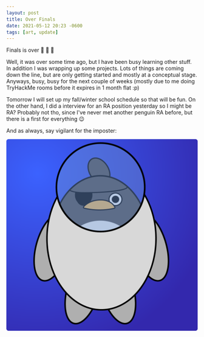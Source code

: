 ```yaml
---
layout: post
title: Over Finals
date: 2021-05-12 20:23 -0600
tags: [art, update]
---
```


Finals is over 🥳 🎊 🎉

Well, it was over some time ago, but I have been busy learning other stuff. In addition I was wrapping up some projects. Lots of things are coming down the line, but are only getting started and mostly at a conceptual stage. Anyways, busy, busy for the next couple of weeks (mostly due to me doing TryHackMe rooms before it expires in 1 month flat :p)

Tomorrow I will set up my fall/winter school schedule so that will be fun. On the other hand, I did a interview for an RA position yesterday so I might be RA? Probably not tho, since I've never met another penguin RA before, but there is a first for everything 😉



And as always, say vigilant for the imposter: 

![spacePirate](../assets/img/art/spacePirate.png)